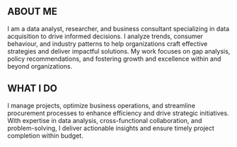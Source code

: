 <!--Section 1: Introduce your self-->
## ABOUT ME
I am a data analyst, researcher, and business consultant specializing in data acquisition to drive informed decisions. I analyze trends, consumer behaviour, and industry patterns to help organizations craft effective strategies and deliver impactful solutions. My work focuses on gap analysis, policy recommendations, and fostering growth and excellence within and beyond organizations.

<!--Mention your top/relevant skills here - core and soft skills-->
## WHAT I DO
I manage projects, optimize business operations, and streamline procurement processes to enhance efficiency and drive strategic initiatives. With expertise in data analysis, cross-functional collaboration, and problem-solving, I deliver actionable insights and ensure timely project completion within budget.
